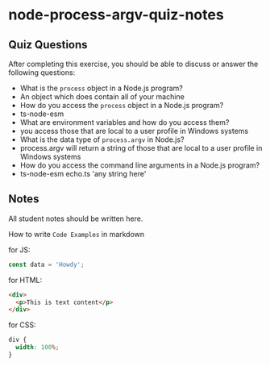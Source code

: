 # node-process-argv-quiz-notes

## Quiz Questions

After completing this exercise, you should be able to discuss or answer the following questions:

- What is the `process` object in a Node.js program?
- An object which does contain all of your machine
- How do you access the `process` object in a Node.js program?
- ts-node-esm
- What are environment variables and how do you access them?
- you access those that are local to a user profile in Windows systems
- What is the data type of `process.argv` in Node.js?
- process.argv will return a string of those that are local to a user profile in Windows systems
- How do you access the command line arguments in a Node.js program?
- ts-node-esm echo.ts 'any string here'

## Notes

All student notes should be written here.

How to write `Code Examples` in markdown

for JS:

```javascript
const data = 'Howdy';
```

for HTML:

```html
<div>
  <p>This is text content</p>
</div>
```

for CSS:

```css
div {
  width: 100%;
}
```
